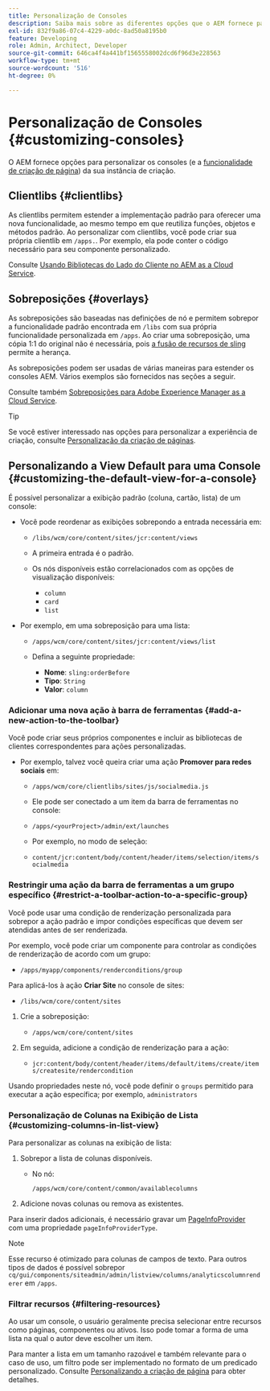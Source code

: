 ```yaml
---
title: Personalização de Consoles
description: Saiba mais sobre as diferentes opções que o AEM fornece para personalizar os consoles da sua instância de criação.
exl-id: 832f9a86-07c4-4229-a0dc-8ad50a8195b0
feature: Developing
role: Admin, Architect, Developer
source-git-commit: 646ca4f4a441bf1565558002dcd6f96d3e228563
workflow-type: tm+mt
source-wordcount: '516'
ht-degree: 0%

---
```


# Personalização de Consoles {#customizing-consoles}

O AEM fornece opções para personalizar os consoles (e a [funcionalidade de criação de página](/help/implementing/developing/extending/page-authoring.md)) da sua instância de criação.

## Clientlibs {#clientlibs}

As clientlibs permitem estender a implementação padrão para oferecer uma nova funcionalidade, ao mesmo tempo em que reutiliza funções, objetos e métodos padrão. Ao personalizar com clientlibs, você pode criar sua própria clientlib em `/apps.`. Por exemplo, ela pode conter o código necessário para seu componente personalizado.

Consulte [Usando Bibliotecas do Lado do Cliente no AEM as a Cloud Service](/help/implementing/developing/introduction/clientlibs.md).

## Sobreposições {#overlays}

As sobreposições são baseadas nas definições de nó e permitem sobrepor a funcionalidade padrão encontrada em `/libs` com sua própria funcionalidade personalizada em `/apps`. Ao criar uma sobreposição, uma cópia 1:1 do original não é necessária, pois [a fusão de recursos de sling](/help/implementing/developing/introduction/sling-resource-merger.md) permite a herança.

As sobreposições podem ser usadas de várias maneiras para estender os consoles AEM. Vários exemplos são fornecidos nas seções a seguir.

Consulte também [Sobreposições para Adobe Experience Manager as a Cloud Service](/help/implementing/developing/introduction/overlays.md).

>[!TIP]
>
>Se você estiver interessado nas opções para personalizar a experiência de criação, consulte [Personalização da criação de páginas](/help/implementing/developing/extending/page-authoring.md).

## Personalizando a View Default para uma Console {#customizing-the-default-view-for-a-console}

É possível personalizar a exibição padrão (coluna, cartão, lista) de um console:

* Você pode reordenar as exibições sobrepondo a entrada necessária em:

   * `/libs/wcm/core/content/sites/jcr:content/views`

   * A primeira entrada é o padrão.

   * Os nós disponíveis estão correlacionados com as opções de visualização disponíveis:

      * `column`
      * `card`
      * `list`

* Por exemplo, em uma sobreposição para uma lista:

   * `/apps/wcm/core/content/sites/jcr:content/views/list`

   * Defina a seguinte propriedade:

      * **Nome**: `sling:orderBefore`
      * **Tipo**: `String`
      * **Valor**: `column`

### Adicionar uma nova ação à barra de ferramentas {#add-a-new-action-to-the-toolbar}

Você pode criar seus próprios componentes e incluir as bibliotecas de clientes correspondentes para ações personalizadas.

* Por exemplo, talvez você queira criar uma ação **Promover para redes sociais** em:

   * `/apps/wcm/core/clientlibs/sites/js/socialmedia.js`

   * Ele pode ser conectado a um item da barra de ferramentas no console:

   * `/apps/<yourProject>/admin/ext/launches`

   * Por exemplo, no modo de seleção:

   * `content/jcr:content/body/content/header/items/selection/items/socialmedia`

### Restringir uma ação da barra de ferramentas a um grupo específico {#restrict-a-toolbar-action-to-a-specific-group}

Você pode usar uma condição de renderização personalizada para sobrepor a ação padrão e impor condições específicas que devem ser atendidas antes de ser renderizada.

Por exemplo, você pode criar um componente para controlar as condições de renderização de acordo com um grupo:

* `/apps/myapp/components/renderconditions/group`

Para aplicá-los à ação **Criar Site** no console de sites:

* `/libs/wcm/core/content/sites`

1. Crie a sobreposição:

   * `/apps/wcm/core/content/sites`

1. Em seguida, adicione a condição de renderização para a ação:

   * `jcr:content/body/content/header/items/default/items/create/items/createsite/rendercondition`

Usando propriedades neste nó, você pode definir o `groups` permitido para executar a ação específica; por exemplo, `administrators`

### Personalização de Colunas na Exibição de Lista {#customizing-columns-in-list-view}

Para personalizar as colunas na exibição de lista:

1. Sobrepor a lista de colunas disponíveis.

   * No nó:

     `/apps/wcm/core/content/common/availablecolumns`

1. Adicione novas colunas ou remova as existentes.

Para inserir dados adicionais, é necessário gravar um [PageInfoProvider](https://developer.adobe.com/experience-manager/reference-materials/cloud-service/javadoc/com/day/cq/wcm/api/PageInfoProvider.html) com uma propriedade `pageInfoProviderType`.

>[!NOTE]
>
>Esse recurso é otimizado para colunas de campos de texto. Para outros tipos de dados é possível sobrepor `cq/gui/components/siteadmin/admin/listview/columns/analyticscolumnrenderer` em `/apps`.

### Filtrar recursos {#filtering-resources}

Ao usar um console, o usuário geralmente precisa selecionar entre recursos como páginas, componentes ou ativos. Isso pode tomar a forma de uma lista na qual o autor deve escolher um item.

Para manter a lista em um tamanho razoável e também relevante para o caso de uso, um filtro pode ser implementado no formato de um predicado personalizado. Consulte [Personalizando a criação de página](/help/implementing/developing/extending/page-authoring.md#filtering-resources) para obter detalhes.
